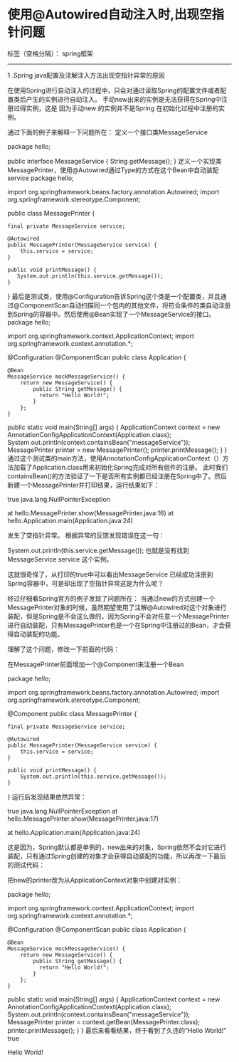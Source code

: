 ﻿# 使用@Autowired自动注入时,出现空指针问题

标签（空格分隔）： spring框架

---
1 .Spring java配置及注解注入方法出现空指针异常的原因

在使用Spring进行自动注入的过程中，只会对通过读取Spring的配置文件或者配置类后产生的实例进行自动注入。 
手动new出来的实例是无法获得在Spring中注册过得实例，这是 因为手动new 的实例并不是Spring 在初始化过程中注册的实例。

通过下面的例子来解释一下问题所在： 
定义一个接口类MessageService

package hello;

public interface MessageService {
    String getMessage();
}
定义一个实现类MessagePrinter，使用@Autowired通过Type的方式在这个Bean中自动装配service
package hello;

import org.springframework.beans.factory.annotation.Autowired;
import org.springframework.stereotype.Component;

public class MessagePrinter {

    final private MessageService service;

    @Autowired
    public MessagePrinter(MessageService service) {
        this.service = service;
    }

    public void printMessage() {
       System.out.println(this.service.getMessage());                        
    }
}
最后是测试类，使用@Configuration告诉Spring这个类是一个配置类，并且通过@ComponentScan自动扫描同一个包内的其他文件，将符合条件的类自动注册到Spring的容器中。然后使用@Bean实现了一个MessageService的接口。
package hello;

import org.springframework.context.ApplicationContext;
import org.springframework.context.annotation.*;

@Configuration
@ComponentScan
public class Application {

    @Bean
    MessageService mockMessageService() {
        return new MessageService() {
            public String getMessage() {
              return "Hello World!";
            }
        };
    }

  public static void main(String[] args) {
      ApplicationContext context = 
          new AnnotationConfigApplicationContext(Application.class);
          System.out.println(context.containsBean("messageService"));                              
      MessagePrinter printer = new MessagePrinter();
      printer.printMessage();
  }
}
通过这个测试类的main方法，使用AnnotationConfigApplicationContext（）方法加载了Application.class用来初始化Spring完成对所有组件的注册。
此时我们containsBean()的方法验证了一下是否所有实例都已经注册在Spring中了。然后新建一个MessagePrinter并打印结果，运行结果如下：

true 
java.lang.NullPointerException

at hello.MessagePrinter.show(MessagePrinter.java:16) 
at hello.Application.main(Application.java:24)

发生了空指针异常。 
根据异常的反馈发现错误在这一句：

System.out.println(this.service.getMessage()); 
也就是没有找到MessageService service 这个实例。

这就很奇怪了，从打印的true中可以看出MessageService 已经成功注册到Spring容器中，可是却出现了空指针异常这是为什么呢？

经过仔细看Spring官方的例子发现了问题所在： 
当通过new的方式创建一个MessagePrinter对象的时候，虽然期望使用了注解@Autowired对这个对象进行装配，但是Spring是不会这么做的，因为Spring不会对任意一个MessagePrinter进行自动装配，只有MessagePrinter也是一个在Spring中注册过的Bean，才会获得自动装配的功能。

理解了这个问题，修改一下前面的代码：

在MessagePrinter前面增加一个@Component来注册一个Bean

package hello;

import org.springframework.beans.factory.annotation.Autowired;
import org.springframework.stereotype.Component;

@Component
public class MessagePrinter {

    final private MessageService service;

    @Autowired
    public MessagePrinter(MessageService service) {
        this.service = service;
    }

    public void printMessage() {
        System.out.println(this.service.getMessage());
    }
}
运行后发现结果依然异常：

true 
java.lang.NullPointerException 
at hello.MessagePrinter.show(MessagePrinter.java:17)

at hello.Application.main(Application.java:24)

这是因为，Spring默认都是单例的，new出来的对象，Spring依然不会对它进行装配，只有通过Spring创建的对象才会获得自动装配的功能，所以再改一下最后的测试代码：

把new的printer改为从ApplicationContext对象中创建对实例：

package hello;

import org.springframework.context.ApplicationContext;
import org.springframework.context.annotation.*;

@Configuration
@ComponentScan
public class Application {

    @Bean
    MessageService mockMessageService() {
        return new MessageService() {
            public String getMessage() {
              return "Hello World!";
            }
        };
    }

  public static void main(String[] args) {
      ApplicationContext context = 
          new AnnotationConfigApplicationContext(Application.class);
System.out.println(context.containsBean("messageService"));
      MessagePrinter printer = context.getBean(MessagePrinter.class);
      printer.printMessage();
  }
}
最后来看看结果，终于看到了久违的“Hello World!” 
true

Hello World!





